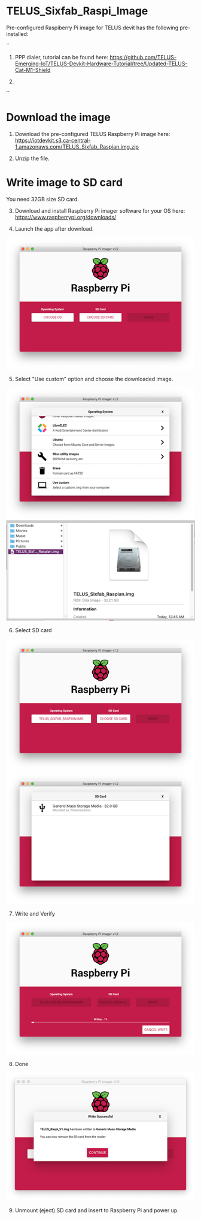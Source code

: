 # TELUS_Sixfab_Raspi_Image
Pre-configured Raspiberry Pi image for TELUS devit has the following pre-installed:

``
1. PPP dialer, tutorial can be found here: https://github.com/TELUS-Emerging-IoT/TELUS-Devkit-Hardware-Tutorial/tree/Updated-TELUS-Cat-M1-Shield

2.  
``

# Download the image

1. Download the pre-configured TELUS Raspberry Pi image here: https://iotdevkit.s3.ca-central-1.amazonaws.com/TELUS_Sixfab_Raspian.img.zip

2. Unzip the file.

# Write image to SD card

You need 32GB size SD card.

3. Download and install Raspberry Pi imager software for your OS here: https://www.raspberrypi.org/downloads/

4. Launch the app after download.

![Alt_text](images/Step_1_640x640.png)

5. Select "Use custom" option and choose the downloaded image.

![Alt_text](images/Step_2_640x640.png)
![Alt_text](images/Step_3_640x640.png)

6. Select SD card

![Alt_text](images/Step_4_640x640.png)
![Alt_text](images/Step_5_640x640.png)

7. Write and Verify

![Alt_text](images/Step_6_640x640.png)

8. Done

![Alt_text](images/Step_8_640x640.png)

9. Unmount (eject) SD card and insert to Raspberry Pi and power up.
